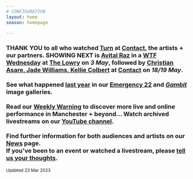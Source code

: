 ```yaml
---
# CONFIGURATION
layout: home
season: homepage

---
```

### THANK YOU to all who watched [Turn](/current/2023-turn) at <a href="https://contactmcr.com" target="_blank">Contact</a>, the artists + our partners. SHOWING NEXT is [Avital Raz](/current/2023/raz) in a <a href="https://thelowry.com/wtf-wednesday" target="_blank">WTF Wednesday</a> at <a href="https://thelowry.com" target="_blank">The Lowry</a> on *3 May*, followed by [Christian Asare, Jade Williams, Kellie Colbert](/current/2023-worksahead) at <a href="https://contactmcr.com" target="_blank">Contact</a> on *18/19 May*.<br><br>See what happened [last year](/archive/2022) in our [Emergency 22](/galleries/2022-emergency) and [*Gambit*](/galleries/2022-gambit) image galleries.<br><br>Read our <a href="https://wordofwarning.posthaven.com" target="_blank">Weekly Warning</a> to discover more live and online performance in Manchester + beyond…  Watch archived livestreams on our <a href="https://youtube.com/@warnmcr" target="_blank">YouTube channel</a>.<br><br>Find further information for both audiences and artists on our [News](/news) page.<br>If you've been to an event or watched a livestream, please <a href="http://bit.ly/warnmcrfeedback" target="_blank">tell us your thoughts</a>.         
<small>Updated 23 Mar 2023</small>
